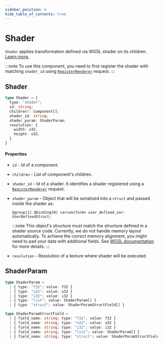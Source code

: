 ```yaml
---
sidebar_position: 6
hide_table_of_contents: true
---
```


# Shader

`Shader` applies transformation defined via WGSL shader on its children. [Learn more.](../../concept/shaders)

:::note
To use this component, you need to first register the shader with matching `shader_id` using [`RegisterRenderer`](../routes#register-renderer) request.
:::

## Shader

```typescript
type Shader = {
  type: "shader";
  id: string;
  children?: Component[];
  shader_id: string;
  shader_param: ShaderParam;
  resolution: {
    width: u32,
    height: u32,
  }
}
```

#### Properties
- `id` - Id of a component.
- `children` - List of component's children.
- `shader_id` - Id of a shader. It identifies a shader registered using a [`RegisterRenderer`](../routes#register-renderer) request.
- `shader_param` - Object that will be serialized into a `struct` and passed inside the shader as:

  ```wgsl
  @group(1) @binding(0) var<uniform> user_defined_var: UserDefinedStruct;
  ```
  :::note
  This object's structure must match the structure defined in a shader source code. Currently, we do not handle memory layout automatically.
  To achieve the correct memory alignment, you might need to pad your data with additional fields. See [WGSL documentation](https://www.w3.org/TR/WGSL/#alignment-and-size) for more details.
  :::
- `resolution` - Resolution of a texture where shader will be executed.

## ShaderParam
```typescript
type ShaderParam =
  | { type: "f32"; value: f32 }
  | { type: "u32"; value: u32 }
  | { type: "i32"; value: i32 }
  | { type: "list"; value: ShaderParam[] }
  | { type: "struct"; value: ShaderParamStructField[] }

type ShaderParamStructField =
  | { field_name: string; type: "f32"; value: f32 }
  | { field_name: string; type: "u32"; value: u32 }
  | { field_name: string; type: "i32"; value: i32 }
  | { field_name: string; type: "list"; value: ShaderParam[] }
  | { field_name: string; type: "struct"; value: ShaderParamStructField[] }
```
